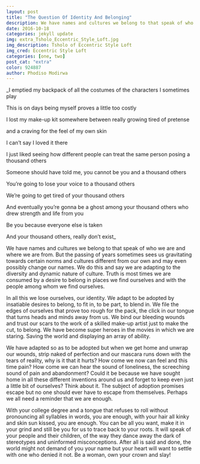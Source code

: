```yaml
---
layout: post
title: "The Question Of Identity And Belonging"
description: We have names and cultures we belong to that speak of who we are and where we are from. But the passing of years sometimes sees us gravitating towards certain norms and cultures different from our own and may even possibly change our names.
date: 2016-10-18
categories: jekyll update
img: extra_Tsholo_Eccentric_Style_Loft.jpg
img_description: Tsholo of Eccentric Style Loft
img_cred: Eccentric Style Loft
categories: [one, two]
post_cat: "extra"
color: 924887
author: Phodiso Modirwa
---
```

_I emptied my backpack of all the costumes of the characters I sometimes play 

This is on days being myself proves a little too costly

I lost my make-up kit somewhere between really growing tired of pretense

and a craving for the feel of my own skin

I can’t say I loved it there

I just liked seeing how different people can treat the same person posing a thousand others

Someone should have told me, you cannot be you and a thousand others

You’re going to lose your voice to a thousand others

We’re going to get tired of your thousand others

And eventually you’re gonna be a ghost among your thousand others who drew strength and life from you

Be you because everyone else is taken

And your thousand others, really don’t exist_

We have names and cultures we belong to that speak of who we are and where we are from. But the passing of years sometimes sees us gravitating towards certain norms and cultures different from our own and may even possibly change our names. We do this and say we are adapting to the diversity and dynamic nature of culture. Truth is most times we are consumed by a desire to belong in places we find ourselves and with the people among whom we find ourselves.

In all this we lose ourselves, our identity. We adapt to be adopted by insatiable desires to belong, to fit in, to be part, to blend in. We file the edges of ourselves that prove too rough for the pack, the click in our tongue that turns heads and minds away from us. We bind our bleeding wounds and trust our scars to the work of a skilled make-up artist just to make the cut, to belong. We have become super heroes in the movies in which we are staring. Saving the world and displaying an array of ability.

We have adapted so as to be adopted but when we get home and unwrap our wounds, strip naked of perfection and our mascara runs down with the tears of reality, why is it that it hurts? How come we now can feel and this time pain? How come we can hear the sound of loneliness, the screeching sound of pain and abandonment? Could it be because we have sought home in all these different inventions around us and forget to keep even just a little bit of ourselves? Think about it. The subject of adoption promises escape but no one should ever have to escape from themselves. Perhaps we all need a reminder that we are enough. 

With your college degree and a tongue that refuses to roll without pronouncing all syllables in words, you are enough, with your hair all kinky and skin sun kissed, you are enough. You can be all you want, make it in your grind and still be you for us to trace back to your roots. It will speak of your people and their children, of the way they dance away the dark of stereotypes and uninformed misconceptions. After all is said and done, the world might not demand of you your name but your heart will want to settle with one who denied it not. Be a woman, own your crown and slay!